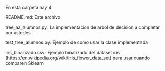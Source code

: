 En esta carpeta hay 4

README.md: Este archivo

tree_aa_alumnos.py: La implementacion de arbol de decision a completar
por ustedes

test_tree_alumnos.py: Ejemplo de como usar la clase implementada

iris_binarizado.csv: Ejemplo binarizado del dataset iris (https://en.wikipedia.org/wiki/Iris_flower_data_set)
para usar cuando comparen Sklearn
